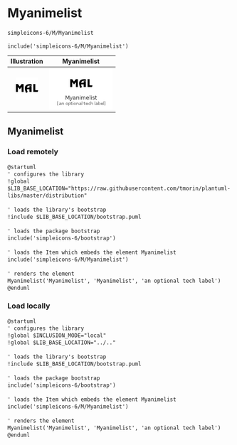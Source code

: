 # Myanimelist


```text
simpleicons-6/M/Myanimelist
```

```text
include('simpleicons-6/M/Myanimelist')
```



| Illustration | Myanimelist |
| :---: | :---: |
| ![illustration for Illustration](../../simpleicons-6/M/Myanimelist.png) | ![illustration for Myanimelist](../../simpleicons-6/M/Myanimelist.Local.png) |




## Myanimelist

### Load remotely
```plantuml
@startuml
' configures the library
!global $LIB_BASE_LOCATION="https://raw.githubusercontent.com/tmorin/plantuml-libs/master/distribution"

' loads the library's bootstrap
!include $LIB_BASE_LOCATION/bootstrap.puml

' loads the package bootstrap
include('simpleicons-6/bootstrap')

' loads the Item which embeds the element Myanimelist
include('simpleicons-6/M/Myanimelist')

' renders the element
Myanimelist('Myanimelist', 'Myanimelist', 'an optional tech label')
@enduml
```

### Load locally
```plantuml
@startuml
' configures the library
!global $INCLUSION_MODE="local"
!global $LIB_BASE_LOCATION="../.."

' loads the library's bootstrap
!include $LIB_BASE_LOCATION/bootstrap.puml

' loads the package bootstrap
include('simpleicons-6/bootstrap')

' loads the Item which embeds the element Myanimelist
include('simpleicons-6/M/Myanimelist')

' renders the element
Myanimelist('Myanimelist', 'Myanimelist', 'an optional tech label')
@enduml
```

